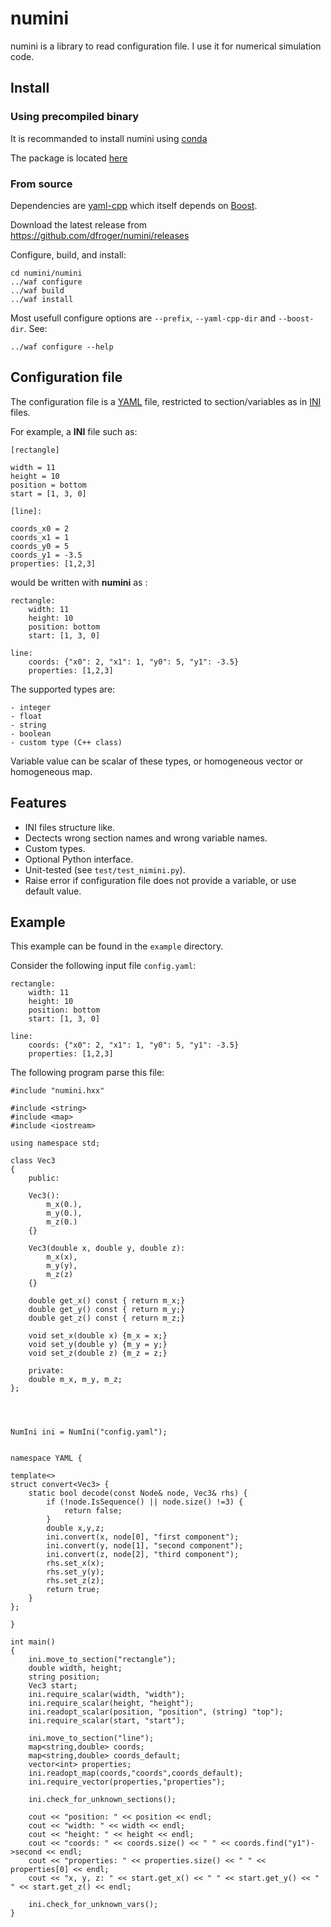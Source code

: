 numini
======

numini is a library to read configuration file. I use it for numerical
simulation code.

Install
------------------------

### Using precompiled binary ###

It is recommanded to install numini using [conda](http://conda.pydata.org/)

The package is located [here](https://binstar.org/dfroger/numini)
 
### From source ###

Dependencies are [yaml-cpp](http://code.google.com/p/yaml-cpp/) which itself
depends on [Boost](http://www.boost.org/).

Download the latest release from https://github.com/dfroger/numini/releases

Configure, build, and install:

    cd numini/numini
    ../waf configure
    ../waf build
    ../waf install

Most usefull configure options are `--prefix`, `--yaml-cpp-dir` and `--boost-dir`.  See:

    ../waf configure --help

Configuration file
------------------------

The configuration file is a [YAML](http://www.yaml.org/) file, restricted to
section/variables as in [INI](http://en.wikipedia.org/wiki/INI_file) files.

For example, a **INI** file such as:

    [rectangle]

    width = 11
    height = 10
    position = bottom
    start = [1, 3, 0]

    [line]:

    coords_x0 = 2
    coords_x1 = 1
    coords_y0 = 5
    coords_y1 = -3.5
    properties: [1,2,3]

would be written with **numini** as :

    rectangle:
        width: 11
        height: 10
        position: bottom
        start: [1, 3, 0]

    line:
        coords: {"x0": 2, "x1": 1, "y0": 5, "y1": -3.5}
        properties: [1,2,3]

The supported types are:

    - integer
    - float
    - string
    - boolean
    - custom type (C++ class)

Variable value can be scalar of these types, or homogeneous vector or
homogeneous map.

Features
------------------------

- INI files structure like.
- Dectects wrong section names and wrong variable names.
- Custom types.
- Optional Python interface.
- Unit-tested (see `test/test_nimini.py`).
- Raise error if configuration file does not provide a variable, or use default value.


Example
------------------------

This example can be found in the `example` directory.

Consider the following input file `config.yaml`:

    rectangle:
        width: 11
        height: 10
        position: bottom
        start: [1, 3, 0]

    line:
        coords: {"x0": 2, "x1": 1, "y0": 5, "y1": -3.5}
        properties: [1,2,3]

The following program parse this file:

    #include "numini.hxx"

    #include <string>
    #include <map>
    #include <iostream>

    using namespace std;

    class Vec3
    {
        public:

        Vec3():
            m_x(0.),
            m_y(0.),
            m_z(0.)
        {}

        Vec3(double x, double y, double z):
            m_x(x),
            m_y(y),
            m_z(z)
        {}
        
        double get_x() const { return m_x;}
        double get_y() const { return m_y;}
        double get_z() const { return m_z;}

        void set_x(double x) {m_x = x;}
        void set_y(double y) {m_y = y;}
        void set_z(double z) {m_z = z;}

        private:
        double m_x, m_y, m_z;
    };




    NumIni ini = NumIni("config.yaml");


    namespace YAML {

    template<>
    struct convert<Vec3> {
        static bool decode(const Node& node, Vec3& rhs) {
            if (!node.IsSequence() || node.size() !=3) {
                return false;
            }
            double x,y,z;
            ini.convert(x, node[0], "first component");
            ini.convert(y, node[1], "second component");
            ini.convert(z, node[2], "third component");
            rhs.set_x(x);
            rhs.set_y(y);
            rhs.set_z(z);
            return true;
        }
    };

    }

    int main()
    {
        ini.move_to_section("rectangle");
        double width, height;
        string position;
        Vec3 start;
        ini.require_scalar(width, "width");
        ini.require_scalar(height, "height");
        ini.readopt_scalar(position, "position", (string) "top");
        ini.require_scalar(start, "start");

        ini.move_to_section("line");
        map<string,double> coords;
        map<string,double> coords_default;
        vector<int> properties;
        ini.readopt_map(coords,"coords",coords_default);
        ini.require_vector(properties,"properties");

        ini.check_for_unknown_sections();

        cout << "position: " << position << endl;
        cout << "width: " << width << endl;
        cout << "height: " << height << endl;
        cout << "coords: " << coords.size() << " " << coords.find("y1")->second << endl;
        cout << "properties: " << properties.size() << " " << properties[0] << endl;
        cout << "x, y, z: " << start.get_x() << " " << start.get_y() << " " << start.get_z() << endl;

        ini.check_for_unknown_vars();
    }
